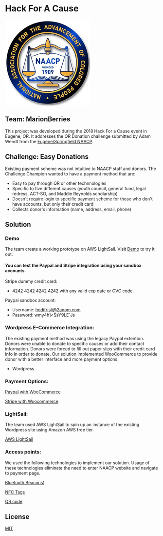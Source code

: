# Hack For A Cause

![freedome logo](assets/FREEDOM_FUND.jpg)

## Team: MarionBerries

This project was developed during the 2018 Hack For a Cause event in Eugene, OR. It addresses the QR Donation challenge submitted by Adam Wendt from the [Eugene/Springfield NAACP](http://naacplanecounty.org/).


## Challenge: Easy Donations

Existing payment scheme was not intuitive to NAACP staff and donors. The Challenge Champion wanted to have a payment method that are:

- Easy to pay through QR or other technnologies
- Specific to five different causes (youth council, general fund, legal redress, ACT-SO, and Maddie Reynolds scholarship)
- Doesn't require login to specific payment scheme for those who don't have accounts, but only their credit card
- Collects donor's information (name, address, email, phone)


## Solution

### Demo

The team create a working prototype on AWS LightSail. Visit
[Demo](http://naacplanecounty.locahost.com/)
to try it out.

#### You can test the Paypal and Stripe integration using your sandbox accounts.

Stripe dummy credit card:  

 - 4242 4242 4242 4242 with any valid exp date or CVC code.

Paypal sandbox account: 

 - Username: hodifrisli@2anom.com
 - Password: wmy4h]<SsY9LE`Js

### Wordpress E-Commerce Integration:

The existing payment method was using the legacy Paypal extention. Donors were unable to donate to specific causes or add their contact information. Donors were forced to fill out paper slips with their credit card info in order to donate. Our solution implemented WooCommerce to provide donor with a better interface and more payment options.

- Wordpress

### Payment Options:

[Paypal with WooCommerce](https://docs.woocommerce.com/document/paypal-standard/)

[Stripe with Woocommerce](https://woocommerce.com/products/stripe/)

### LightSail:

The team used AWS LightSail to spin up an instance of the existing Wordpress site using Amazon AWS free tier.

[AWS LightSail](https://aws.amazon.com/lightsail/)


### Access points:

We used the following technologies to implement our solution. Usage of these technologies eliminate the need to enter NAACP website and navigate to payment page.

[Bluetooth Beacons](../qr-donation-by-marionberries/documentation/bluetooth-beacon/))

[NFC Tags](../qr-donation-by-marionberries/documentation/nfc_tags/)

[QR code](../qr-donation-by-marionberries/documentation/qr-codes/)



## License

[MIT](https://github.com/Hack4Eugene/qr-donation-by-marionberries/blob/master/LICENSE)
